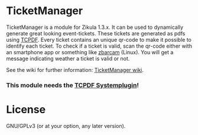 TicketManager
=============
TicketManager is a module for Zikula 1.3.x. It can be used to dynamically generate great looking event-tickets. These tickets are generated as pdfs using [TCPDF](http://www.tcpdf.org). Every ticket contains an unique qr-code to make it possible to identify each ticket. To check if a ticket is valid, scan the qr-code either with an smartphone app or something like [zbarcam](http://manpages.ubuntu.com/manpages/raring/man1/zbarcam.1.html) (Linux). You will get a message indicating weather a ticket is valid or not.

See the wiki for further information: [TicketManager wiki](http://github.com/cmfcmf/TicketManager/wiki).

### **This module needs the [TCPDF Systemplugin](https://github.com/cmfcmf/Tcpdf-zk)!**
License
=======
GNU/GPLv3 (or at your option, any later version).
